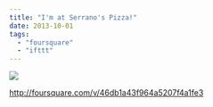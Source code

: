 ```yaml
---
title: "I'm at Serrano's Pizza!"
date: 2013-10-01
tags: 
  - "foursquare"
  - "ifttt"
---
```


![](images/staticmap?center=37.756926994123894,-122.42062575927008&zoom=16&size=710x440&maptype=roadmap&sensor=false&markers=color:red%7C37.756926994123894,-122.42062575927008)  
  
http://foursquare.com/v/46db1a43f964a5207f4a1fe3
